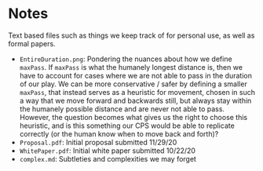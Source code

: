 # Notes

Text based files such as things we keep track of for personal use, as well as formal papers.

- `EntireDuration.png`: Pondering the nuances about how we define `maxPass`. If `maxPass` is what the humanely longest distance is, then we have to account for cases where we are not able to pass in the duration of our play. We can be more conservative / safer by defining a smaller `maxPass`, that instead serves as a heuristic for movement, chosen in such a way that we move forward and backwards still, but always stay within the humanely possible distance and are never not able to pass. However, the question becomes what gives us the right to choose this heuristic, and is this something our CPS would be able to replicate correctly (or the human know when to move back and forth)?
- `Proposal.pdf`: Initial proposal submitted 11/29/20
- `WhitePaper.pdf`: Initial white paper submitted 10/22/20
- `complex.md`: Subtleties and complexities we may forget
